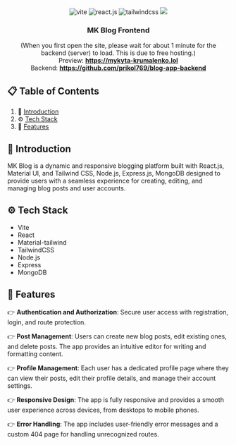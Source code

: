 <div align="center">
  <div>
   <img src="https://img.shields.io/badge/-Vite-black?style=for-the-badge&logoColor=white&logo=vite&color=646CFF" alt="vite" />
       <img src="https://img.shields.io/badge/-React_JS-black?style=for-the-badge&logoColor=white&logo=react&color=61DAFB" alt="react.js" />
    <img src="https://img.shields.io/badge/-Tailwind_CSS-black?style=for-the-badge&logoColor=white&logo=tailwindcss&color=06B6D4" alt="tailwindcss" />
     <img src="https://img.shields.io/badge/Material%20UI-007FFF?style=for-the-badge&logo=mui&logoColor=white" />
  </div>

  <h3 align="center">MK Blog Frontend</h3>
  <div>(When you first open the site, please wait for about 1 minute for the backend (server) to load. This is due to free hosting.)</div>
   <div align="center">
     Preview: <a href="https://mykyta-krumalenko.lol" target="_blank"><b>https://mykyta-krumalenko.lol</b></a>
    </div>
    <div align="center">
      Backend: <a href="https://github.com/prikol769/blog-app-backend" target="_blank"><b>https://github.com/prikol769/blog-app-backend</b></a>
    </div>

</div>

## 📋 <a name="table">Table of Contents</a>

1. 🤖 [Introduction](#introduction)
2. ⚙️ [Tech Stack](#tech-stack)
3. 🔋 [Features](#features)

## <a name="introduction">🤖 Introduction</a>

MK Blog is a dynamic and responsive blogging platform built with React.js, Material UI, and Tailwind CSS, Node.js, Express.js, MongoDB designed to provide users with a seamless experience for creating, editing, and managing blog posts and user accounts.

## <a name="tech-stack">⚙️ Tech Stack</a>

- Vite
- React
- Material-tailwind
- TailwindCSS
- Node.js
- Express
- MongoDB

## <a name="features">🔋 Features</a>

👉 **Authentication and Authorization**: Secure user access with registration, login, and route protection.

👉 **Post Management**: Users can create new blog posts, edit existing ones, and delete posts. The app provides an intuitive editor for writing and formatting content.

👉 **Profile Management**: Each user has a dedicated profile page where they can view their posts, edit their profile details, and manage their account settings.

👉 **Responsive Design**: The app is fully responsive and provides a smooth user experience across devices, from desktops to mobile phones.

👉 **Error Handling**: The app includes user-friendly error messages and a custom 404 page for handling unrecognized routes.
